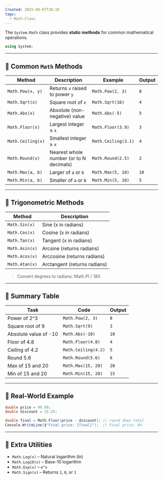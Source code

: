 ```yaml
---
Created: 2025-08-07T20:10
tags:
  - Math-Class
---
```

The `System.Math` class provides **static methods** for common mathematical operations.

```C#
using System;
```

---

## 🔢 Common `Math` Methods

|Method|Description|Example|Output|
|---|---|---|---|
|`Math.Pow(x, y)`|Returns `x` raised to power `y`|`Math.Pow(2, 3)`|`8`|
|`Math.Sqrt(x)`|Square root of `x`|`Math.Sqrt(16)`|`4`|
|`Math.Abs(x)`|Absolute (non-negative) value|`Math.Abs(-5)`|`5`|
|`Math.Floor(x)`|Largest integer ≤ `x`|`Math.Floor(3.9)`|`3`|
|`Math.Ceiling(x)`|Smallest integer ≥ `x`|`Math.Ceiling(3.1)`|`4`|
|`Math.Round(x)`|Nearest whole number (or to N decimals)|`Math.Round(2.5)`|`2`|
|`Math.Max(a, b)`|Larger of `a` or `b`|`Math.Max(5, 10)`|`10`|
|`Math.Min(a, b)`|Smaller of `a` or `b`|`Math.Min(5, 10)`|`5`|

---

## 🧮 Trigonometric Methods

|Method|Description|
|---|---|
|`Math.Sin(x)`|Sine (x in radians)|
|`Math.Cos(x)`|Cosine (x in radians)|
|`Math.Tan(x)`|Tangent (x in radians)|
|`Math.Asin(x)`|Arcsine (returns radians)|
|`Math.Acos(x)`|Arccosine (returns radians)|
|`Math.Atan(x)`|Arctangent (returns radians)|

> Convert degrees to radians: Math.PI / 180

---

## 🧾 Summary Table

|Task|Code|Output|
|---|---|---|
|Power of 2^3|`Math.Pow(2, 3)`|`8`|
|Square root of 9|`Math.Sqrt(9)`|`3`|
|Absolute value of -10|`Math.Abs(-10)`|`10`|
|Floor of 4.8|`Math.Floor(4.8)`|`4`|
|Ceiling of 4.2|`Math.Ceiling(4.2)`|`5`|
|Round 5.6|`Math.Round(5.6)`|`6`|
|Max of 15 and 20|`Math.Max(15, 20)`|`20`|
|Min of 15 and 20|`Math.Min(15, 20)`|`15`|

---

## 🧰 Real-World Example

```C#
double price = 99.99;
double discount = 15.25;

double final = Math.Floor(price - discount); // round down total
Console.WriteLine($"Final price: {final}");  // Final price: 84
```

---

## 🎯 Extra Utilities

- `Math.Log(x)` – Natural logarithm (ln)
- `Math.Log10(x)` – Base-10 logarithm
- `Math.Exp(x)` – `e^x`
- `Math.Sign(x)` – Returns `1`, `0`, or `1`